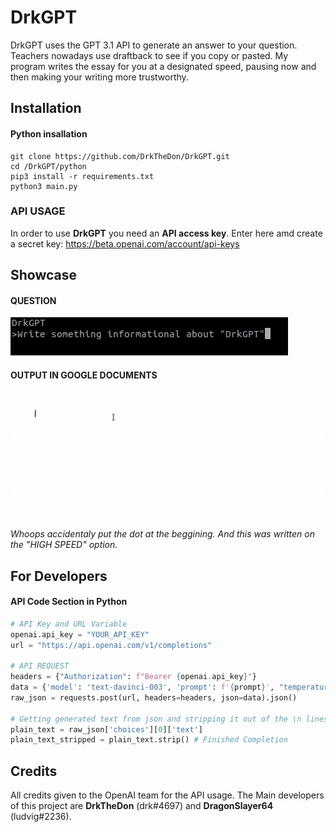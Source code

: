# DrkGPT
DrkGPT uses the GPT 3.1 API to generate an answer to your question. Teachers nowadays use draftback to see if you copy or pasted. My program writes the essay for you at a designated speed, pausing now and then making your writing more trustworthy.
## Installation
#### Python insallation
```
git clone https://github.com/DrkTheDon/DrkGPT.git
cd /DrkGPT/python
pip3 install -r requirements.txt
python3 main.py
```
### API USAGE
In order to use **DrkGPT** you need an **API access key**. Enter here amd create a secret key: 
https://beta.openai.com/account/api-keys

## Showcase
#### QUESTION
![](https://github.com/DrkTheDon/DrkGPT/blob/main/github/Screenshot%20from%202023-01-24%2023-24-48.png)
#### OUTPUT IN GOOGLE DOCUMENTS
![](https://github.com/DrkTheDon/DrkGPT/blob/main/github/ezgif-2-b9f85f2fc1.gif)

*Whoops accidentaly put the dot at the beggining. And this was written on the "HIGH SPEED" option.*

## For Developers

#### API Code Section in Python
```py
# API Key and URL Variable
openai.api_key = "YOUR_API_KEY"
url = "https://api.openai.com/v1/completions"

# API REQUEST
headers = {"Authorization": f"Bearer {openai.api_key}"}
data = {'model': 'text-davinci-003', 'prompt': f'{prompt}', "temperature": 0, "max_tokens": 2048}
raw_json = requests.post(url, headers=headers, json=data).json()

# Getting generated text from json and stripping it out of the \n lines.
plain_text = raw_json['choices'][0]['text']
plain_text_stripped = plain_text.strip() # Finished Completion
```

## Credits
All credits given to the OpenAI team for the API usage. 
The Main developers of this project are **DrkTheDon** (drk#4697) and **DragonSlayer64** (ludvig#2236).
